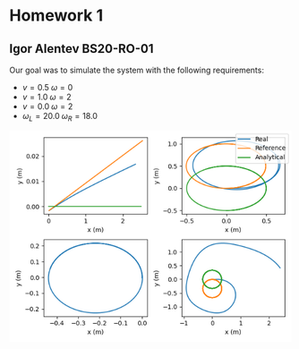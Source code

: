 
# Homework 1

## Igor Alentev BS20-RO-01

Our goal was to simulate the system with the following requirements:

- $v = 0.5\; \omega=0$
- $v = 1.0\; \omega=2$
- $v = 0.0\; \omega=2$
- $\omega_L = 20.0\; \omega_R=18.0$

![](assets/trajectories.png)
